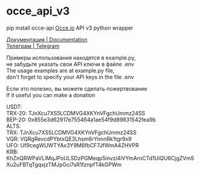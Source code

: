 # occe_api_v3  
pip install occe-api
[Occe.io](http://occe.io/) API v3 python wrapper
  
[Документация | Documentation](http://occe.io/info#api)  
[Телеграм | Telegram](https://t.me/occeio)
  
Примеры использования находятся в example.py,  
не забудьте указать свои API ключи в файле .env  
The usage examples are at example.py file,  
don't forget to specify your API keys in the file .env   
  
Если это полезно, вы можете сделать пожертвование  
If it useful you can make a donation  

USDT:  
TRX-20: TJnXcu7XS5LCDMVG4XKYnVFgchUmmz24SS  
BEP-20: 0x855e3d62917e755464a1ae54f9d89831542fea9b  
ALTS:  
TRX: TJnXcu7XS5LCDMVG4XKYnVFgchUmmz24SS  
VQR: VQRgRevcdPYbtxQE3Lhsm6rYnnnRk1tgr9x9  
UFO: Uf9cegWUWTYAx3Y9M6fbCF7JfWmA4ZHVPR  
KRB: KhZnQRWPaVLiMqJPoULSDzPGMeqp5invzi4iVYmArnCTd1UiQU6CjgZVm5Xu2uFBTqTgqxjzTMJpGci7sR1fznpfT4kGPWm  
